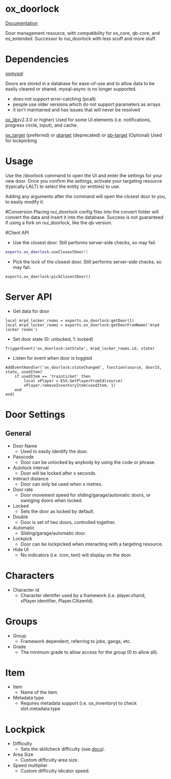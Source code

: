 # ox_doorlock
[Documentation](https://overextended.dev/docs/ox_target/)

Door management resource, with compatibility for ox_core, qb-core, and es_extended.
Successor to nui_doorlock with less scuff and more stuff.

# Dependencies
[oxmysql](https://github.com/overextended/oxmysql)

Doors are stored in a database for ease-of-use and to allow data to be easily cleared or shared.
mysql-async is no longer supported.
- does not support error-catching (pcall)
- people use older versions which do not support parameters as arrays
- it isn't maintained and has issues that will never be resolved

[ox_lib](https://github.com/overextended/ox_lib)(v2.3.0 or higher)
Used for some UI elements (i.e. notifications, progress circle, input), and cache.

[ox_target](https://github.com/overextended/ox_target) (preferred) or [qtarget](https://github.com/overextended/qtarget) (deprecated) or [qb-target](https://github.com/qbcore-framework/qb-target)
(Optional) Used for lockpicking

# Usage
Use the /doorlock command to open the UI and enter the settings for your new door.
Once you confirm the settings, activate your targeting resource (typically LALT) to select the entity (or entities) to use.

Adding any arguments after the command will open the closest door to you, to easily modify it.

#Conversion
Placing nui_doorlock config files into the convert folder will convert the data and insert it into the database.
Success is not guaranteed if using a fork on nui_doorlock, like the qb version.

#Client API
- Use the closest door. Still performs server-side checks, so may fail.
```lua
exports.ox_doorlock:useClosestDoor()
```

- Pick the lock of the closest door. Still performs server-side checks, so may fail.
```
exports.ox_doorlock:pickClosestDoor()
```

# Server API
- Get data for door
```
local mrpd_locker_rooms = exports.ox_doorlock:getDoor(1)
local mrpd_locker_rooms = exports.ox_doorlock:getDoorFromName('mrpd locker rooms')
```
- Set door state (0: unlocked, 1: locked)
```
TriggerEvent('ox_doorlock:setState', mrpd_locker_rooms.id, state)
```
- Listen for event when door is toggled
```
AddEventHandler('ox_doorlock:stateChanged', function(source, doorId, state, usedItem)
    if usedItem == 'trainticket' then
        local xPlayer = ESX.GetPlayerFromId(source)
        xPlayer.removeInventoryItem(usedItem, 1)
    end
end)
```
# Door Settings
## General
- Door Name
  - Used to easily identify the door.
- Passcode
  - Door can be unlocked by anybody by using the code or phrase.
- Autolock interval
  - Door will be locked after x seconds.
- Interact distance
  - Door can only be used when x metres.
- Door rate
  - Door movement speed for sliding/garage/automatic doors, or swinging doors when locked.
- Locked
  - Sets the door as locked by default.
- Double
  - Door is set of two doors, controlled together.
- Automatic
  - Sliding/garage/automatic door.
- Lockpick
  - Door can be lockpicked when interacting with a targeting resource.
- Hide UI
  - No indicators (i.e. icon, text) will display on the door.

 # Characters
- Character id
  - Character identifer used by a framework (i.e. player.charid, xPlayer.identifier, Player.CitizenId).

 # Groups
- Group
  - Framework dependent, referring to jobs, gangs, etc.
- Grade
  - The minimum grade to allow access for the group (0 to allow all).
 
# Item
- Item
  - Name of the item.
- Metadata type
  - Requires metadata support (i.e. ox_inventory) to check slot.metadata.type

# Lockpick
- Difficulty
  - Sets the skillcheck difficulty (see [docs](https://overextended.dev/docs/ox_lib/Interface/Client/skillcheck)).
- Area Size
  - Custom difficulty area size.
- Speed multiplier
  - Custom difficulty idicator speed.
